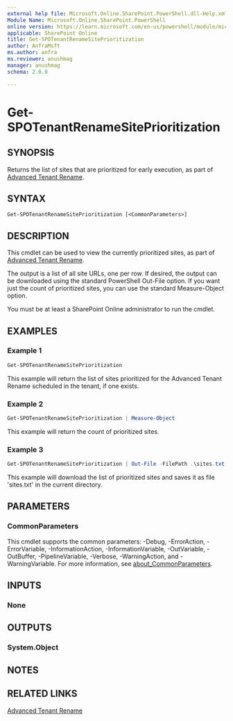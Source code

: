 ```yaml
---
external help file: Microsoft.Online.SharePoint.PowerShell.dll-Help.xml
Module Name: Microsoft.Online.SharePoint.PowerShell
online version: https://learn.microsoft.com/en-us/powershell/module/microsoft.online.sharepoint.powershell/get-spotenantrenamesiteprioritization
applicable: SharePoint Online
title: Get-SPOTenantRenameSitePrioritization
author: AnfraMsft
ms.author: anfra
ms.reviewer: anushmag
manager: anushmag
schema: 2.0.0

---
```


# Get-SPOTenantRenameSitePrioritization
## SYNOPSIS
Returns the list of sites that are prioritized for early execution, as part of [Advanced Tenant Rename](/sharepoint/change-your-sharepoint-domain-name#advanced-tenant-rename-preview).
## SYNTAX
```
Get-SPOTenantRenameSitePrioritization [<CommonParameters>]
```
## DESCRIPTION
This cmdlet can be used to view the currently prioritized sites, as part of [Advanced Tenant Rename](/sharepoint/change-your-sharepoint-domain-name#advanced-tenant-rename-preview).

The output is a list of all site URLs, one per row. If desired, the output can be downloaded using the standard PowerShell Out-File option. If you want just the count of prioritized sites, you can use the standard Measure-Object option.

You must be at least a SharePoint Online administrator to run the cmdlet.

## EXAMPLES
### Example 1
```powershell
Get-SPOTenantRenameSitePrioritization
```
This example will return the list of sites prioritized for the Advanced Tenant Rename scheduled in the tenant, if one exists.
### Example 2
```powershell
Get-SPOTenantRenameSitePrioritization | Measure-Object
```
This example will return the count of prioritized sites.
### Example 3
```powershell
Get-SPOTenantRenameSitePrioritization | Out-File -FilePath .\sites.txt
```
This example will download the list of prioritized sites and saves it as file 'sites.txt' in the current directory.
## PARAMETERS
### CommonParameters
This cmdlet supports the common parameters: -Debug, -ErrorAction, -ErrorVariable, -InformationAction, -InformationVariable, -OutVariable, -OutBuffer, -PipelineVariable, -Verbose, -WarningAction, and -WarningVariable. For more information, see [about_CommonParameters](https://go.microsoft.com/fwlink/?LinkID=113216).
## INPUTS
### None
## OUTPUTS
### System.Object

## NOTES
## RELATED LINKS
[Advanced Tenant Rename](https://aka.ms/advancedtenantrename)
